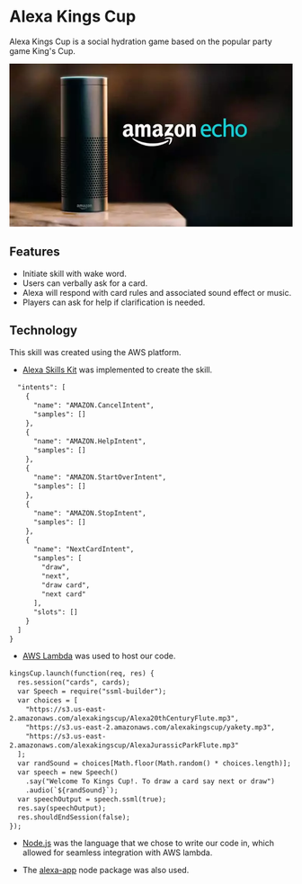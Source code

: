 # Alexa Kings Cup

Alexa Kings Cup is a social hydration game based on the popular party game King's Cup.

<img src="docs/amazon-echo.jpg" />

## Features

* Initiate skill with wake word.
* Users can verbally ask for a card.
* Alexa will respond with card rules and associated sound effect or music.
* Players can ask for help if clarification is needed.

## Technology

This skill was created using the AWS platform.

* [Alexa Skills Kit](https://developer.amazon.com/alexa-skills-kit) was implemented to create the skill.

```{
  "intents": [
    {
      "name": "AMAZON.CancelIntent",
      "samples": []
    },
    {
      "name": "AMAZON.HelpIntent",
      "samples": []
    },
    {
      "name": "AMAZON.StartOverIntent",
      "samples": []
    },
    {
      "name": "AMAZON.StopIntent",
      "samples": []
    },
    {
      "name": "NextCardIntent",
      "samples": [
        "draw",
        "next",
        "draw card",
        "next card"
      ],
      "slots": []
    }
  ]
}
```

* [AWS Lambda](https://aws.amazon.com/lambda/?sc_channel=PS&sc_campaign=pac_ps_q4&sc_publisher=google&sc_medium=lambda_b_pac_q42017&sc_content=lambda_e&sc_detail=aws%20lambda&sc_category=lambda&sc_segment=webp&sc_matchtype=e&sc_county=US&sc_geo=namer&sc_outcome=pac&s_kwcid=AL!4422!3!224596727998!e!!g!!aws%20lambda&ef_id=VkJSCQAABCdrUXCk:20171015223725:s) was used to host our code.

```
kingsCup.launch(function(req, res) {
  res.session("cards", cards);
  var Speech = require("ssml-builder");
  var choices = [
    "https://s3.us-east-2.amazonaws.com/alexakingscup/Alexa20thCenturyFlute.mp3",
    "https://s3.us-east-2.amazonaws.com/alexakingscup/yakety.mp3",
    "https://s3.us-east-2.amazonaws.com/alexakingscup/AlexaJurassicParkFlute.mp3"
  ];
  var randSound = choices[Math.floor(Math.random() * choices.length)];
  var speech = new Speech()
    .say("Welcome To Kings Cup!. To draw a card say next or draw")
    .audio(`${randSound}`);
  var speechOutput = speech.ssml(true);
  res.say(speechOutput);
  res.shouldEndSession(false);
});
```

* [Node.js](https://nodejs.org/en/) was the language that we chose to write our code in, which allowed for seamless integration with AWS lambda. 

* The [alexa-app](https://github.com/alexa-js/alexa-app) node package was also used.
